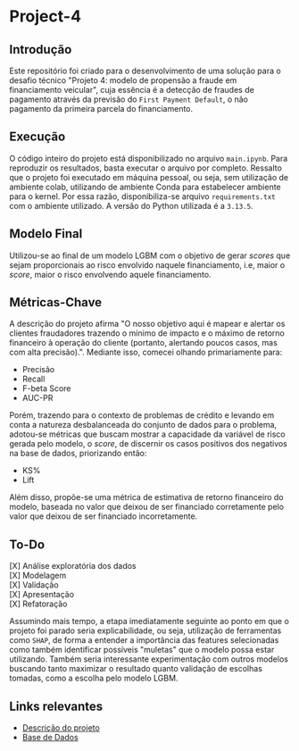 # Project-4

## Introdução

Este repositório foi criado para o desenvolvimento de uma solução para o desafio técnico "Projeto 4: modelo de propensão a fraude em financiamento veicular", cuja essência é a detecção de fraudes de pagamento através da previsão do ```First Payment Default```, o não pagamento da primeira parcela do financiamento.

## Execução

O código inteiro do projeto está disponibilizado no arquivo ```main.ipynb```. Para reproduzir os resultados, basta executar o arquivo por completo. Ressalto que o projeto foi executado em máquina pessoal, ou seja, sem utilização de ambiente colab, utilizando de ambiente Conda para estabelecer ambiente para o kernel. Por essa razão, disponibiliza-se arquivo ```requirements.txt``` com o ambiente utilizado. A versão do Python utilizada é a ```3.13.5```.

## Modelo Final

Utilizou-se ao final de um modelo LGBM com o objetivo de gerar *scores* que sejam proporcionais ao risco envolvido naquele financiamento, i.e, maior o *score*, maior o risco envolvendo aquele financiamento.

## Métricas-Chave

A descrição do projeto afirma "O nosso objetivo aqui é mapear e alertar os clientes fraudadores trazendo o mínimo de impacto e o máximo de retorno financeiro à operação do cliente (portanto, alertando poucos casos, mas com alta precisão).". Mediante isso, comecei olhando primariamente para:

* Precisão
* Recall
* F-beta Score
* AUC-PR

Porém, trazendo para o contexto de problemas de crédito e levando em conta a natureza desbalanceada do conjunto de dados para o problema, adotou-se métricas que buscam mostrar a capacidade da variável de risco gerada pelo modelo, o *score*, de discernir os casos positivos dos negativos na base de dados, priorizando então:

* KS%
* Lift

Além disso, propõe-se uma métrica de estimativa de retorno financeiro do modelo, baseada no valor que deixou de ser financiado corretamente pelo valor que deixou de ser financiado incorretamente. 

## To-Do

[X] Análise exploratória dos dados<br>
[X] Modelagem<br>
[X] Validação<br>
[X] Apresentação<br>
[X] Refatoração

Assumindo mais tempo, a etapa imediatamente seguinte ao ponto em que o projeto foi parado seria explicabilidade, ou seja, utilização de ferramentas como ```SHAP```, de forma a entender a importância das features selecionadas como também identificar possíveis "muletas" que o modelo possa estar utilizando. Também seria interessante experimentação com outros modelos buscando tanto maximizar o resultado quanto validação de escolhas tomadas, como a escolha pelo modelo LGBM.

## Links relevantes

* [Descrição do projeto](https://github.com/Neurolake/challenge-data-scientist/blob/main/credit/README.md#projeto-4-modelo-de-propens%C3%A3o-a-fraude-em-financiamento-veicular)
* [Base de Dados](https://github.com/Neurolake/challenge-data-scientist/blob/main/datasets/base_antifraude.gz)